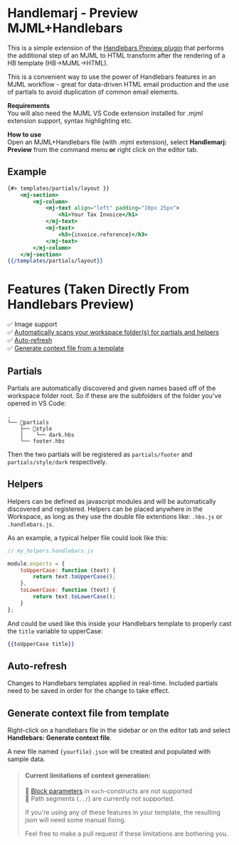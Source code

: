 # Handlemarj - Preview MJML+Handlebars
This is a simple extension of the [Handlebars Preview plugin](https://github.com/johnknoop/vscode-handlebars-preview) that performs the additional step of an MJML to HTML transform after the rendering of a HB template (HB->MJML->HTML).

This is a convenient way to use the power of Handlebars features in an MJML workflow - great for data-driven HTML email production and the use of partials to avoid duplication of common email elements.

**Requirements**\
You will also need the MJML VS Code extension installed for .mjml extension support, syntax highlighting etc.

**How to use**\
Open an MJML+Handlebars file (with .mjml extension), select **Handlemarj: Preview** from the command menu **or** right click on the editor tab.

## Example
```handlebars
{#> templates/partials/layout }}
    <mj-section>
        <mj-column>
            <mj-text align="left" padding="10px 25px">
                <h1>Your Tax Invoice</h1>
            </mj-text>
            <mj-text>
                <h3>{invoice.reference}</h3>
            </mj-text>
        </mj-column>
    </mj-section>
{{/templates/partials/layout}}
```

# Features (Taken Directly From Handlebars Preview)

✅ Image support\
✅ [Automatically scans your workspace folder(s) for partials and helpers](#partials)\
✅ [Auto-refresh](#auto-refresh)\
✅ [Generate context file from a template](#generate-context-file-from-template)

## Partials
Partials are automatically discovered and given names based off of the workspace folder root. So if these are the subfolders of the folder you've opened in VS Code:
```
.
└── 📁partials
    ├── 📁style
    │    └── dark.hbs
    └── footer.hbs
```
Then the two partials will be registered as `partials/footer` and `partials/style/dark` respectively.

## Helpers
Helpers can be defined as javascript modules and will be automatically discovered and registered. Helpers can be placed anywhere in the Workspace, as long as they use the double file extentions like: `.hbs.js` or `.handlebars.js`.
   
As an example, a typical helper file could look like this:
```js
// my_helpers.handlebars.js

module.exports = {
    toUpperCase: function (text) {
        return text.toUpperCase();
    },
    toLowerCase: function (text) {
        return text.toLowerCase();
    }
};
```
And could be used like this inside your Handlebars template to properly cast the `title` variable to upperCase:

```hbs
{{toUpperCase title}}
```

## Auto-refresh
Changes to Handlebars templates applied in real-time. Included partials need to be saved in order for the change to take effect.

## Generate context file from template
Right-click on a handlebars file in the sidebar or on the editor tab and select **Handlebars: Generate context file**.

A new file named `{yourfile}.json` will be created and populated with sample data.

> #### Current limitations of context generation:
> 🙁 [Block parameters](https://handlebarsjs.com/guide/block-helpers.html#block-parameters) in `each`-constructs are not supported\
> 🙁 Path segments (`../`) are currently not supported.
> 
> If you're using any of these features in your template, the resulting json will need some manual fixing.
> 
> Feel free to make a pull request if these limitations are bothering you.
